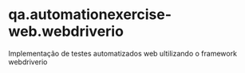 # qa.automationexercise-web.webdriverio
Implementação de testes automatizados web ultilizando o framework webdriverio
